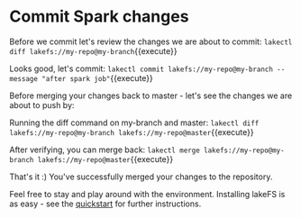 
# Commit Spark changes

Before we commit let's review the changes we are about to commit:
`lakectl diff lakefs://my-repo@my-branch`{{execute}}

Looks good, let's commit:
`lakectl commit lakefs://my-repo@my-branch --message "after spark job"`{{execute}}


Before merging your changes back to master - let's see the changes we are about to push by:

Running the diff command on my-branch and master:
`lakectl diff lakefs://my-repo@my-branch lakefs://my-repo@master`{{execute}}

After verifying, you can merge back:
`lakectl merge lakefs://my-repo@my-branch lakefs://my-repo@master`{{execute}}


That's it :) 
You've successfully merged your changes to the repository.


Feel free to stay and play around with the environment.
Installing lakeFS is as easy - see the [quickstart](https://docs.lakefs.io/quickstart/installing.html) for further instructions.
